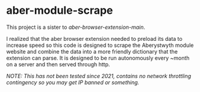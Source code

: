 # aber-module-scrape
 
This project is a sister to *aber-browser-extension-main*.

I realized that the aber browser extension needed to preload its data to increase speed so this code is designed to scrape the Aberystwyth module website and combine the data into a more friendly dictionary that the extension can parse. It is designed to be run autonomously every ~month on a server and then served through http.

*NOTE: This has not been tested since 2021, contains no network throttling contingency so you may get IP banned or something.*
